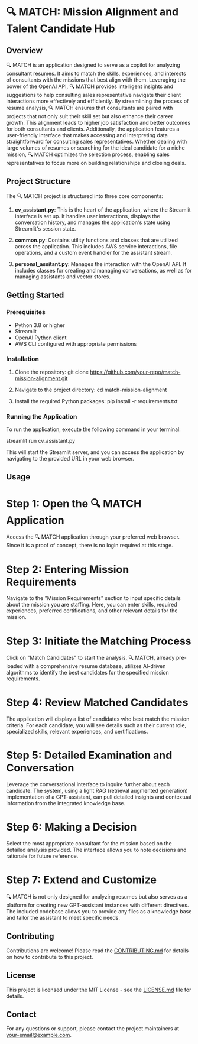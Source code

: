 # 🔍 MATCH: Mission Alignment and Talent Candidate Hub

## Overview

🔍 MATCH is an application designed to serve as a copilot for analyzing consultant resumes. It aims to match the skills, experiences, and interests of consultants with the missions that best align with them. Leveraging the power of the OpenAI API, 🔍 MATCH provides intelligent insights and suggestions to help consulting sales representative navigate their client interactions more effectively and efficiently.
By streamlining the process of resume analysis, 🔍 MATCH ensures that consultants are paired with projects that not only suit their skill set but also enhance their career growth. This alignment leads to higher job satisfaction and better outcomes for both consultants and clients. Additionally, the application features a user-friendly interface that makes accessing and interpreting data straightforward for consulting sales representatives. 
Whether dealing with large volumes of resumes or searching for the ideal candidate for a niche mission, 🔍 MATCH optimizes the selection process, enabling sales representatives to focus more on building relationships and closing deals.

## Project Structure

The 🔍 MATCH project is structured into three core components:

1. **cv_assistant.py**: This is the heart of the application, where the Streamlit interface is set up. It handles user interactions, displays the conversation history, and manages the application's state using Streamlit's session state.

2. **common.py**: Contains utility functions and classes that are utilized across the application. This includes AWS service interactions, file operations, and a custom event handler for the assistant stream.

3. **personal_assitant.py**: Manages the interaction with the OpenAI API. It includes classes for creating and managing conversations, as well as for managing assistants and vector stores.

## Getting Started

### Prerequisites

- Python 3.8 or higher
- Streamlit
- OpenAI Python client
- AWS CLI configured with appropriate permissions

### Installation

1. Clone the repository:
git clone https://github.com/your-repo/match-mission-alignment.git

2. Navigate to the project directory:
cd match-mission-alignment

3. Install the required Python packages:
pip install -r requirements.txt


### Running the Application

To run the application, execute the following command in your terminal:

streamlit run cv_assistant.py


This will start the Streamlit server, and you can access the application by navigating to the provided URL in your web browser.

## Usage

# Step 1: Open the 🔍 MATCH Application
Access the 🔍 MATCH application through your preferred web browser. Since it is a proof of concept, there is no login required at this stage.

# Step 2: Entering Mission Requirements
Navigate to the "Mission Requirements" section to input specific details about the mission you are staffing. Here, you can enter skills, required experiences, preferred certifications, and other relevant details for the mission.

# Step 3: Initiate the Matching Process
Click on "Match Candidates" to start the analysis. 🔍 MATCH, already pre-loaded with a comprehensive resume database, utilizes AI-driven algorithms to identify the best candidates for the specified mission requirements.

# Step 4: Review Matched Candidates
The application will display a list of candidates who best match the mission criteria. For each candidate, you will see details such as their current role, specialized skills, relevant experiences, and certifications.

# Step 5: Detailed Examination and Conversation
Leverage the conversational interface to inquire further about each candidate. The system, using a light RAG (retrieval augmented generation) implementation of a GPT-assistant, can pull detailed insights and contextual information from the integrated knowledge base.

# Step 6: Making a Decision
Select the most appropriate consultant for the mission based on the detailed analysis provided. The interface allows you to note decisions and rationale for future reference.

# Step 7: Extend and Customize
🔍 MATCH is not only designed for analyzing resumes but also serves as a platform for creating new GPT-assistant instances with different directives. The included codebase allows you to provide any files as a knowledge base and tailor the assistant to meet specific needs.
## Contributing

Contributions are welcome! Please read the [CONTRIBUTING.md](CONTRIBUTING.md) for details on how to contribute to this project.

## License

This project is licensed under the MIT License - see the [LICENSE.md](LICENSE.md) file for details.

## Contact

For any questions or support, please contact the project maintainers at [your-email@example.com](mailto:your-email@example.com).